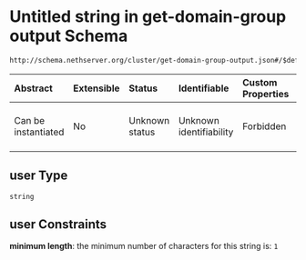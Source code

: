 # Untitled string in get-domain-group output Schema

```txt
http://schema.nethserver.org/cluster/get-domain-group-output.json#/$defs/user/properties/user
```



| Abstract            | Extensible | Status         | Identifiable            | Custom Properties | Additional Properties | Access Restrictions | Defined In                                                                                    |
| :------------------ | :--------- | :------------- | :---------------------- | :---------------- | :-------------------- | :------------------ | :-------------------------------------------------------------------------------------------- |
| Can be instantiated | No         | Unknown status | Unknown identifiability | Forbidden         | Allowed               | none                | [get-domain-group-output.json\*](cluster/get-domain-group-output.json "open original schema") |

## user Type

`string`

## user Constraints

**minimum length**: the minimum number of characters for this string is: `1`
